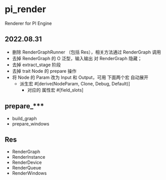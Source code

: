 # pi_render

Renderer for PI Engine

## 2022.08.31

+ 删除 RenderGraphRunner （包括 Res），相关方法通过 RenderGraph 调用
+ 去掉 RenderGraph 的 O 泛型，输入输出 对 RenderGraph 隐藏；
+ 去掉 extract_stage 阶段
+ 去掉 trait Node 的 prepare 操作
+ 将 Node 的 Param 改为 Input 和 Output，可用 下面两个宏 自动展开
    - 派生宏 #[derive(NodeParam, Clone, Debug, Default)]
        * 对应的 属性宏 #[field_slots]

## prepare_***

+ build_graph
+ prepare_windows

## Res

+ RenderGraph
+ RenderInstance
+ RenderDevice
+ RenderQueue
+ RenderWindows